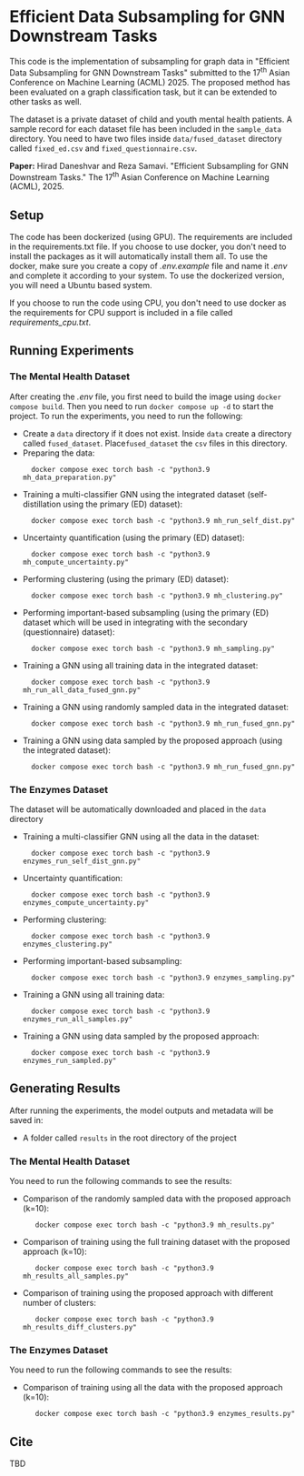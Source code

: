 # Efficient Data Subsampling for GNN Downstream Tasks

This code is the implementation of subsampling for graph data in "Efficient Data Subsampling for GNN Downstream Tasks" submitted to the 17<sup>th</sup> Asian Conference on Machine Learning (ACML) 2025. The proposed method has been evaluated on a graph classification task, but it can be extended to other tasks as well.

The dataset is a private dataset of child and youth mental health patients. A sample record for each dataset file has been included in the `sample_data` directory. You need to have two files inside `data/fused_dataset` directory called `fixed_ed.csv` and `fixed_questionnaire.csv`.

<strong>Paper:</strong> Hirad Daneshvar and Reza Samavi. "Efficient Subsampling for GNN Downstream Tasks." The 17<sup>th</sup> Asian Conference on Machine Learning (ACML), 2025.

## Setup
The code has been dockerized (using GPU). The requirements are included in the requirements.txt file. If you choose to use docker, you don't need to install the packages as it will automatically install them all. To use the docker, make sure you create a copy of _.env.example_ file and name it _.env_ and complete it according to your system. To use the dockerized version, you will need a Ubuntu based system.

If you choose to run the code using CPU, you don't need to use docker as the requirements for CPU support is included in a file called _requirements_cpu.txt_.

## Running Experiments

### The Mental Health Dataset
After creating the _.env_ file, you first need to build the image using ```docker compose build```. Then you need to run ```docker compose up -d``` to start the project. To run the experiments, you need to run the following:
- Create a `data` directory if it does not exist. Inside `data` create a directory called `fused_dataset`. Place`fused_dataset` the `csv` files in this directory.
- Preparing the data:
  ```
    docker compose exec torch bash -c "python3.9 mh_data_preparation.py"
  ```
- Training a multi-classifier GNN using the integrated dataset (self-distillation using the primary (ED) dataset):
  ```
    docker compose exec torch bash -c "python3.9 mh_run_self_dist.py"
  ```
- Uncertainty quantification (using the primary (ED) dataset):
  ```
    docker compose exec torch bash -c "python3.9 mh_compute_uncertainty.py"
  ```
- Performing clustering (using the primary (ED) dataset):
  ```
    docker compose exec torch bash -c "python3.9 mh_clustering.py"
  ```
- Performing important-based subsampling (using the primary (ED) dataset which will be used in integrating with the secondary (questionnaire) dataset):
  ```
    docker compose exec torch bash -c "python3.9 mh_sampling.py"
  ```
- Training a GNN using all training data in the integrated dataset:
  ```
    docker compose exec torch bash -c "python3.9 mh_run_all_data_fused_gnn.py"
  ```
- Training a GNN using randomly sampled data in the integrated dataset:
  ```
    docker compose exec torch bash -c "python3.9 mh_run_fused_gnn.py"
  ```
- Training a GNN using data sampled by the proposed approach (using the integrated dataset):
  ```
    docker compose exec torch bash -c "python3.9 mh_run_fused_gnn.py"
  ```
  
### The Enzymes Dataset
The dataset will be automatically downloaded and placed in the `data` directory

- Training a multi-classifier GNN using all the data in the dataset:
  ```
    docker compose exec torch bash -c "python3.9 enzymes_run_self_dist_gnn.py"
  ```
- Uncertainty quantification:
  ```
    docker compose exec torch bash -c "python3.9 enzymes_compute_uncertainty.py"
  ```
- Performing clustering:
  ```
    docker compose exec torch bash -c "python3.9 enzymes_clustering.py"
  ```
- Performing important-based subsampling:
  ```
    docker compose exec torch bash -c "python3.9 enzymes_sampling.py"
  ```
- Training a GNN using all training data:
  ```
    docker compose exec torch bash -c "python3.9 enzymes_run_all_samples.py"
  ```
- Training a GNN using data sampled by the proposed approach:
  ```
    docker compose exec torch bash -c "python3.9 enzymes_run_sampled.py"
  ```

## Generating Results
After running the experiments, the model outputs and metadata will be saved in:
- A folder called `results` in the root directory of the project

### The Mental Health Dataset
You need to run the following commands to see the results:
- Comparison of the randomly sampled data with the proposed approach (k=10):
  ```
     docker compose exec torch bash -c "python3.9 mh_results.py"
  ```
- Comparison of training using the full training dataset with the proposed approach (k=10):
  ```
     docker compose exec torch bash -c "python3.9 mh_results_all_samples.py"
  ```
- Comparison of training using the proposed approach with different number of clusters:
  ```
     docker compose exec torch bash -c "python3.9 mh_results_diff_clusters.py"
  ```
  
### The Enzymes Dataset
You need to run the following commands to see the results:
- Comparison of training using all the data with the proposed approach (k=10):
  ```
     docker compose exec torch bash -c "python3.9 enzymes_results.py"
  ```

## Cite
TBD
